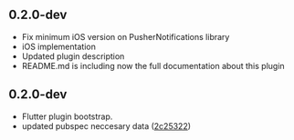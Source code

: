 
## 0.2.0-dev

* Fix minimum iOS version on PusherNotifications library
* iOS implementation
* Updated plugin description
* README.md is including now the full documentation about this plugin


## 0.2.0-dev

* Flutter plugin bootstrap.
* updated pubspec neccesary data ([2c25322](https://github.com/notsofunctional/flutter_pusher_beams/commit/2c253222bb6255c4b38d608f9c842226a283fd4b))
